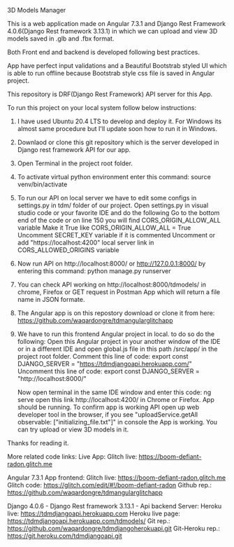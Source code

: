 3D Models Manager

  This is a web application made on Angular 7.3.1 and Django Rest Framework 4.0.6(Django Rest framework 3.13.1) in which we can upload and view 3D models     saved in .glb and .fbx format.

  Both Front end and backend is developed following best practices.

  App have perfect input validations and a Beautiful Bootstrab styled UI which is able to run offline because Bootstrab style css file is saved in           Angular project.

This repository is DRF(Django Rest Framework) API server for this App.

To run this project on your local system follow below instructions:

1. I have used Ubuntu 20.4 LTS to develop and deploy it. For Windows its almost same procedure but I'll update soon how to run it in Windows.
2. Downlaod or clone this git repository which is the server developed in Django rest framework API for our app.
3. Open Terminal in the project root folder.
4. To activate virtual python environment enter this command: source venv/bin/activate
5. To run our API on local server we have to edit some configs in settings.py in tdm/ folder of our project.
    Open settings.py in visual studio code or your favorite IDE and do the following
        Go to the bottom end of the code or on line 150 you will find CORS_ORIGIN_ALLOW_ALL variable
        Make it True like CORS_ORIGIN_ALLOW_ALL = True
        Uncomment SECRET_KEY variable if it is commented
        Uncomment or add "https://localhost:4200" local server link in CORS_ALLOWED_ORIGINS variable
 
6. Now run API on http://localhost:8000/ or http://127.0.0.1:8000/ by entering this command: python manage.py runserver
7. You can check API working on http://localhost:8000/tdmodels/ in chrome, Firefox or GET request in Postman App which will return a file name in JSON formate.

8. The Angular app is on this repostory download or clone it from here: https://github.com/waqardongre/tdmangularglitchapp
9. We have to run this frontend Angular project in local. to do so do the following:
    Open this Angular project in your another window of the IDE or in a different IDE and open global.js file in this path /src/app/ 
    in the project root folder.
    Comment this line of code: export const DJANGO_SERVER = "https://tdmdjangoapi.herokuapp.com/"
    Uncomment this line of code: export const DJANGO_SERVER = "http://localhost:8000/"

    Now open terminal in the same IDE window and enter this code: ng serve
    open this link http://localhost:4200/ in Chrome or Firefox. App should be running.
    To confirm app is working API open up web developer tool in the browser, if you see "uploadService.getAll observable: ["initializing_file.txt"]"
    in console the App is working. You can try upload or view 3D models in it.

Thanks for reading it.

More related code links:
Live App: Glitch live: https://boom-defiant-radon.glitch.me
    
   Angular 7.3.1 App frontend:
        Glitch live: https://boom-defiant-radon.glitch.me
        Glitch code: https://glitch.com/edit/#!/boom-defiant-radon
        Github rep.: https://github.com/waqardongre/tdmangularglitchapp

   Django 4.0.6 - Django Rest framework 3.13.1 - Api backend Server:
        Heroku live: https://tdmdjangoapi.herokuapp.com
        Heroku live page: https://tdmdjangoapi.herokuapp.com/tdmodels/
        Git rep.: https://github.com/waqardongre/tdmdjangoherokuapi.git
        Git-Heroku rep.: https://git.heroku.com/tdmdjangoapi.git
